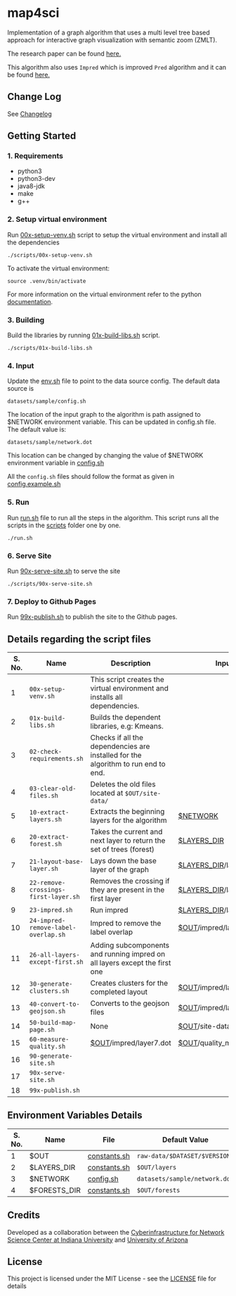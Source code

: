 # map4sci

Implementation of a graph algorithm that uses a multi level tree based approach for interactive graph visualization with semantic zoom (ZMLT).

The research paper can be found [here.](https://arxiv.org/pdf/1906.05996.pdf)

This algorithm also uses `Impred` which is improved `Pred` algorithm and it can be found [here.](https://hal.inria.fr/inria-00605921/document)

## Change Log

See [Changelog](CHANGELOG.md)

## Getting Started

### 1. Requirements

* python3
* python3-dev
* java8-jdk
* make
* g++

### 2. Setup virtual environment
Run [00x-setup-venv.sh](scripts/00x-setup-venv.sh) </a> script to setup the virtual environment and install all the dependencies

    ./scripts/00x-setup-venv.sh

To activate the virtual environment:

    source .venv/bin/activate

For more information on the virtual environment refer to the python [documentation](https://docs.python.org/3/library/venv.html).

### 3. Building

Build the libraries by running [01x-build-libs.sh](scripts/01x-build-libs.sh) script.

    ./scripts/01x-build-libs.sh

### 4. Input

Update the [env.sh](env.sh) file to point to the data source config. The default data source is

    datasets/sample/config.sh

The location of the input graph to the algorithm is path assigned to $NETWORK environment variable. This can be updated in config.sh file. The default value is:

    datasets/sample/network.dot 

This location can be changed by changing the value of $NETWORK environment variable in [config.sh](datasets/sample/config.sh)

All the `config.sh` files should follow the format as given in [config.example.sh](datasets/config.example.sh)

### 5. Run

Run [run.sh](run.sh) file to run all the steps in the algorithm. This script runs all the scripts in the [scripts](scripts) folder one by one.

    ./run.sh

### 6. Serve Site

Run [90x-serve-site.sh](scripts/90x-serve-site.sh) to serve the site

    ./scripts/90x-serve-site.sh

### 7. Deploy to Github Pages

Run [99x-publish.sh](scripts/99x-publish.sh) to publish the site to the Github pages.

## Details regarding the script files

S. No. | Name |Description | Input Location | Output Location
--- | ---| --- | --- | ---
1 | `00x-setup-venv.sh` | This script creates the virtual environment and installs all dependencies. |  |
2 | `01x-build-libs.sh` | Builds the dependent libraries, e.g: Kmeans. | |
3 | `02-check-requirements.sh` | Checks if all the dependencies are installed for the algorithm to run end to end. |  |
4 | `03-clear-old-files.sh` | Deletes the old files located at `$OUT/site-data/` |  |[$OUT](constants.sh)/site-data/  
5 | `10-extract-layers.sh` |  Extracts the beginning layers for the algorithm | [$NETWORK](datasets/sample/config.sh) | None
6 | `20-extract-forest.sh` | Takes the current and next layer to return the set of trees (forest) | [$LAYERS_DIR](constants.sh) | [$FORESTS_DIR](constants.sh)$
7 | `21-layout-base-layer.sh` | Lays down the base layer of the graph | [$LAYERS_DIR](constants.sh)/layer0.dot |  [$LAYERS_DIR](constants.sh)/layer0.dot
8 | `22-remove-crossings-first-layer.sh` | Removes the crossing if they are present in the first layer | [$LAYERS_DIR](constants.sh)/layer0.dot | None
9 | `23-impred.sh` | Run impred | [$LAYERS_DIR](constants.sh)/layer0.dot | [$OUT](constants.sh)/impred/layer0.dot
10 | `24-impred-remove-label-overlap.sh` | Impred to remove the label overlap | [$OUT](constants.sh)/impred/layer0.dot | [$OUT](constants.sh)/impred/layer0.dot
11 | `26-all-layers-except-first.sh` | Adding subcomponents and running impred on all layers except the first one |  |
12 | `30-generate-clusters.sh` | Creates clusters for the completed layout | [$OUT](constants.sh)/impred/layer7.dot | [$OUT](constants.sh)/clustered/map.svg
13 | `40-convert-to-geojson.sh` | Converts to the geojson files | [$OUT](constants.sh)/impred/layer7.dot | [$OUT](constants.sh)/clustered
14 | `50-build-map-page.sh` | None |  [$OUT](constants.sh)/site-data/visualization
15 | `60-measure-quality.sh` | [$OUT](constants.sh)/impred/layer7.dot | [$OUT](constants.sh)/quality_measurement/result.txt
16 | `90-generate-site.sh` |  |
17 | `90x-serve-site.sh` |  |  
18 | `99x-publish.sh` |  |

## Environment Variables Details

S. No. | Name | File | Default Value
--- | --- | --- | ---
1 | $OUT | [constants.sh](constants.sh) | `raw-data/$DATASET/$VERSION`
2 | $LAYERS_DIR |[constants.sh](constants.sh) | `$OUT/layers`
3 | $NETWORK | [config.sh](datasets/sample/config.sh) | `datasets/sample/network.dot`
4 | $FORESTS_DIR | [constants.sh](constants.sh)| `$OUT/forests`

## Credits

Developed as a collaboration between the [Cyberinfrastructure for Network Science Center at Indiana University](http://cns.iu.edu/) and [University of Arizona](https://www.arizona.edu/)

## License

This project is licensed under the MIT License - see the [LICENSE](LICENSE) file for details
